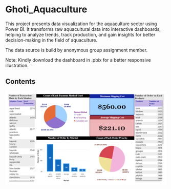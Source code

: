 # Ghoti_Aquaculture
This project presents data visualization for the aquaculture sector using Power BI. It transforms raw aquacultural data into interactive dashboards, helping to analyze trends, track production, and gain insights for better decision-making in the field of aquaculture.

The data source is build by anonymous group assignment member.

Note: Kindly download the dashboard in .pbix for a better responsive illustration.

## Contents
![Sales_Information](images/Sales_information.png)
